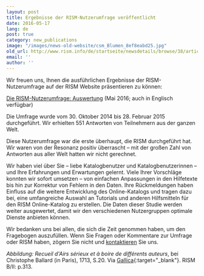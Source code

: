```yaml
---
layout: post
title: Ergebnisse der RISM-Nutzerumfrage veröffentlicht
date: 2016-05-17
lang: de
post: true
category: new_publications
image: "/images/news-old-website/csm_Blumen_8ef8eabd25.jpg"
old_url: http://www.rism.info/de/startseite/newsdetails/browse/38/article/64/results-of-the-rism-user-survey-published.html
email: ''
author: ''
---
```


Wir freuen uns, Ihnen die ausführlichen Ergebnisse der RISM-Nutzerumfrage auf der RISM Website präsentieren zu können:

[Die RISM-Nutzerumfrage: Auswertung](/community/survey.html#c3127) (Mai 2016; auch in Englisch verfügbar)

Die Umfrage wurde vom 30. Oktober 2014 bis 28. Februar 2015 durchgeführt. Wir erhielten 551 Antworten von Teilnehmern aus der ganzen Welt.

Diese Nutzerumfrage war die erste überhaupt, die RISM durchgeführt hat. Wir waren von der Resonanz positiv überrascht – mit der großen Zahl von Antworten aus aller Welt hatten wir nicht gerechnet.

Wir haben viel über Sie – liebe Katalogbenutzer und Katalogbenutzerinnen – und Ihre Erfahrungen und Erwartungen gelernt. Viele Ihrer Vorschläge konnten wir sofort umsetzen – von einfachen Anpassungen in den Hilfetexte bis hin zur Korrektur von Fehlern in den Daten. Ihre Rückmeldungen haben Einfluss auf die weitere Entwicklung des Online-Katalogs und tragen dazu bei, eine umfangreiche Auswahl an Tutorials und anderen Hilfsmitteln für den RISM Online-Katalog zu erstellen. Die Daten dieser Studie werden weiter ausgewertet, damit wir den verschiedenen Nutzergruppen optimale Dienste anbieten können.

Wir bedanken uns bei allen, die sich die Zeit genommen haben, um den Fragebogen auszufüllen. Wenn Sie Fragen oder Kommentare zur Umfrage oder RISM haben, zögern Sie nicht und [kontaktieren](mailto:contact@rism.info) Sie uns.


_Abbildung: Recueil d'Airs sérieux et à boire de différents auteurs_, bei Christophe Ballard (in Paris), 1713, S.20. Via [Gallica](http://gallica.bnf.fr/ark:/12148/bpt6k856381j#){:target="_blank"}. RISM B/II: p.313.
